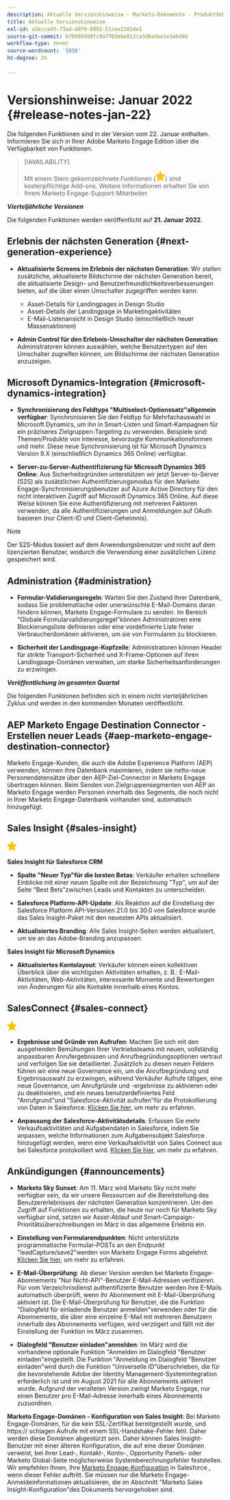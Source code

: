 ```yaml
---
description: Aktuelle Versionshinweise - Marketo-Dokumente - Produktdokumentation
title: Aktuelle Versionshinweise
exl-id: a2eccad5-73ad-48f9-8091-51cee23824e1
source-git-commit: b700993d0fc9a7703e8e812ca3d6adee1e1e6d9b
workflow-type: tm+mt
source-wordcount: '1038'
ht-degree: 2%

---
```


# Versionshinweise: Januar 2022 {#release-notes-jan-22}

Die folgenden Funktionen sind in der Version vom 22. Januar enthalten. Informieren Sie sich in Ihrer Adobe Marketo Engage Edition über die Verfügbarkeit von Funktionen.

>[!AVAILABILITY]
>
>Mit einem Stern gekennzeichnete Funktionen (![star](assets/yellow-star.png)) sind kostenpflichtige Add-ons. Weitere Informationen erhalten Sie von Ihrem Marketo Engage-Support-Mitarbeiter.

**_Vierteljährliche Versionen_**

Die folgenden Funktionen werden veröffentlicht auf **21. Januar 2022**.

## Erlebnis der nächsten Generation {#next-generation-experience}

* **Aktualisierte Screens im Erlebnis der nächsten Generation**: Wir stellen zusätzliche, aktualisierte Bildschirme der nächsten Generation bereit, die aktualisierte Design- und Benutzerfreundlichkeitsverbesserungen bieten, auf die über einen Umschalter zugegriffen werden kann:

   * Asset-Details für Landingpages in Design Studio
   * Asset-Details der Landingpage in Marketingaktivitäten
   * E-Mail-Listenansicht in Design Studio (einschließlich neuer Massenaktionen)

* **Admin Control für den Erlebnis-Umschalter der nächsten Generation**: Administratoren können auswählen, welche Benutzertypen auf den Umschalter zugreifen können, um Bildschirme der nächsten Generation anzuzeigen.

## Microsoft Dynamics-Integration {#microsoft-dynamics-integration}

* **Synchronisierung des Feldtyps &quot;Multiselect-Optionssatz&quot;allgemein verfügbar**: Synchronisieren Sie den Feldtyp für Mehrfachauswahl in Microsoft Dynamics, um ihn in Smart-Listen und Smart-Kampagnen für ein präziseres Zielgruppen-Targeting zu verwenden. Beispiele sind: Themen/Produkte von Interesse, bevorzugte Kommunikationsformen und mehr. Diese neue Synchronisierung ist für Microsoft Dynamics Version 9.X (einschließlich Dynamics 365 Online) verfügbar.

* **Server-zu-Server-Authentifizierung für Microsoft Dynamics 365 Online**: Aus Sicherheitsgründen unterstützen wir jetzt Server-to-Server (S2S) als zusätzlichen Authentifizierungsmodus für den Marketo Engage-Synchronisierungsbenutzer auf Azure Active Directory für den nicht interaktiven Zugriff auf Microsoft Dynamics 365 Online. Auf diese Weise können Sie eine Authentifizierung mit mehreren Faktoren verwenden, da alle Authentifizierungen und Anmeldungen auf OAuth basieren (nur Client-ID und Client-Geheimnis).

>[!NOTE]
>
>Der S2S-Modus basiert auf dem Anwendungsbenutzer und nicht auf dem lizenzierten Benutzer, wodurch die Verwendung einer zusätzlichen Lizenz gespeichert wird.

## Administration {#administration}

* **Formular-Validierungsregeln**: Warten Sie den Zustand Ihrer Datenbank, sodass Sie problematische oder unerwünschte E-Mail-Domains daran hindern können, Marketo Engage-Formulare zu senden. Im Bereich &quot;Globale Formularvalidierungsregel&quot;können Administratoren eine Blockierungsliste definieren oder eine vordefinierte Liste freier Verbraucherdomänen aktivieren, um sie von Formularen zu blockieren.

* **Sicherheit der Landingpage-Kopfzeile**: Administratoren können Header für strikte Transport-Sicherheit und X-Frame-Optionen auf ihren Landingpage-Domänen verwalten, um starke Sicherheitsanforderungen zu erzwingen.

**_Veröffentlichung im gesamten Quartal_**

Die folgenden Funktionen befinden sich in einem nicht vierteljährlichen Zyklus und werden in den kommenden Monaten veröffentlicht.

## AEP Marketo Engage Destination Connector - Erstellen neuer Leads {#aep-marketo-engage-destination-connector}

Marketo Engage-Kunden, die auch die Adobe Experience Platform (AEP) verwenden, können ihre Datenbank maximieren, indem sie netto-neue Personendatensätze über den AEP-Ziel-Connector in Marketo Engage übertragen können. Beim Senden von Zielgruppensegmenten von AEP an Marketo Engage werden Personen innerhalb des Segments, die noch nicht in Ihrer Marketo Engage-Datenbank vorhanden sind, automatisch hinzugefügt.

## Sales Insight {#sales-insight}

![(Stern)](assets/yellow-star.png)

**Sales Insight für Salesforce CRM**

* **Spalte &quot;Neuer Typ&quot;für die besten Betas**: Verkäufer erhalten schnellere Einblicke mit einer neuen Spalte mit der Bezeichnung &quot;Typ&quot;, um auf der Seite &quot;Best Bets&quot;zwischen Leads und Kontakten zu unterscheiden.

* **Salesforce Platform-API-Update**: Als Reaktion auf die Einstellung der Salesforce Platform API-Versionen 21.0 bis 30.0 von Salesforce wurde das Sales Insight-Paket mit den neuesten APIs aktualisiert.

* **Aktualisiertes Branding**: Alle Sales Insight-Seiten werden aktualisiert, um sie an das Adobe-Branding anzupassen.

**Sales Insight für Microsoft Dynamics**

* **Aktualisiertes Kontolayout**: Verkäufer können einen kollektiven Überblick über die wichtigsten Aktivitäten erhalten, z. B.: E-Mail-Aktivitäten, Web-Aktivitäten, interessante Momente und Bewertungen von Änderungen für alle Kontakte innerhalb eines Kontos.

## SalesConnect {#sales-connect}

![(Stern)](assets/yellow-star.png)

* **Ergebnisse und Gründe von Aufrufen**: Machen Sie sich mit den ausgehenden Bemühungen Ihrer Vertriebsteams mit neuen, vollständig anpassbaren Anrufergebnissen und Anrufbegründungsoptionen vertraut und verfolgen Sie sie detaillierter. Zusätzlich zu diesen neuen Feldern führen wir eine neue Governance ein, um die Anrufbegründung und Ergebnisauswahl zu erzwingen, während Verkäufer Aufrufe tätigen, eine neue Governance, um Anrufgründe und -ergebnisse zu aktivieren oder zu deaktivieren, und ein neues benutzerdefiniertes Feld &quot;Anrufgrund&quot;und &quot;Salesforce-Aktivität aufrufen&quot;für die Protokollierung von Daten in Salesforce. [Klicken Sie hier](https://nation.marketo.com/t5/product-blogs/sales-connect-enhancements-to-call-outcomes-q1-22-release/ba-p/319812), um mehr zu erfahren.

* **Anpassung der Salesforce-Aktivitätsdetails**: Erfassen Sie mehr Verkaufsaktivitäten und Aufgabendaten in Salesforce, indem Sie anpassen, welche Informationen zum Aufgabensubjekt Salesforce hinzugefügt werden, wenn eine Verkaufsaktivität von Sales Connect aus bei Salesforce protokolliert wird. [Klicken Sie hier](https://nation.marketo.com/t5/product-blogs/sales-connect-enahncements-to-activity-logging-to-salesforce-q1/ba-p/319819), um mehr zu erfahren.

## Ankündigungen {#announcements}

* **Marketo Sky Sunset**: Am 11. März wird Marketo Sky nicht mehr verfügbar sein, da wir unsere Ressourcen auf die Bereitstellung des Benutzererlebnisses der nächsten Generation konzentrieren. Um den Zugriff auf Funktionen zu erhalten, die heute nur noch für Marketo Sky verfügbar sind, setzen wir Asset-Ablauf und Smart-Campaign-Prioritätsüberschreibungen im März in das allgemeine Erlebnis ein.

* **Einstellung von Formularendpunkten**: Nicht unterstützte programmatische Formular-POSTs an den Endpunkt &quot;leadCapture/save2&quot;werden von Marketo Engage Forms abgelehnt. [Klicken Sie hier](https://nation.marketo.com/t5/product-documents/updated-october-2021-upcoming-changes-to-the-marketo-engage-form/ta-p/306631), um mehr zu erfahren.

* **E-Mail-Überprüfung**: Ab dieser Version werden bei Marketo Engage-Abonnements &quot;Nur Nicht-API&quot;-Benutzer E-Mail-Adressen verifizieren. Für vom Verzeichnisdienst authentifizierte Benutzer werden ihre E-Mails automatisch überprüft, wenn ihr Abonnement mit E-Mail-Überprüfung aktiviert ist. Die E-Mail-Überprüfung für Benutzer, die die Funktion &quot;Dialogfeld für einladende Benutzer anmelden&quot;verwenden oder für die Abonnements, die über eine einzelne E-Mail mit mehreren Benutzern innerhalb des Abonnements verfügen, wird verzögert und fällt mit der Einstellung der Funktion im März zusammen.

* **Dialogfeld &quot;Benutzer einladen&quot;anmelden**: Im März wird die vorhandene optionale Funktion &quot;Anmelden im Dialogfeld &quot;Benutzer einladen&quot;eingestellt. Die Funktion &quot;Anmeldung im Dialogfeld &quot;Benutzer einladen&quot;wird durch die Funktion &quot;Universelle ID&quot;überschrieben, die für die bevorstehende Adobe der Identity Management-Systemintegration erforderlich ist und im August 2021 für alle Abonnements aktiviert wurde. Aufgrund der veralteten Version zwingt Marketo Engage, nur einen Benutzer pro E-Mail-Adresse innerhalb eines Abonnements zuzuordnen.

**Marketo Engage-Domänen - Konfiguration von Sales Insight**: Bei Marketo Engage-Domänen, für die kein SSL-Zertifikat bereitgestellt wurde, und https:// schlagen Aufrufe mit einem SSL-Handshake-Fehler fehl. Daher werden diese Domänen abgestürzt sein. Daher können Sales Insight-Benutzer mit einer älteren Konfiguration, die auf eine dieser Domänen verweist, bei ihrer Lead-, Kontakt-, Konto-, Opportunity Panels- oder Marketo Global-Seite möglicherweise Systemberechnungsfehler feststellen. Wir empfehlen Ihnen, Ihre [Marketo Engage-Konfiguration](/help/marketo/product-docs/marketo-sales-insight/msi-for-salesforce/configuration/configure-marketo-sales-insight-in-salesforce-enterprise-unlimited.md) in Salesforce , wenn dieser Fehler auftritt. Sie müssen nur die Marketo Engage-Anmeldeinformationen aktualisieren, die im Abschnitt &quot;Marketo Sales Insight-Konfiguration&quot;des Dokuments hervorgehoben sind.
